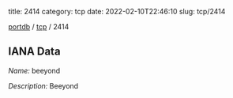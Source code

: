 title: 2414
category: tcp
date: 2022-02-10T22:46:10
slug: tcp/2414

[portdb](/) / [tcp](/category/tcp.html) / 2414


## IANA Data

_Name:_ beeyond

_Description:_ Beeyond


